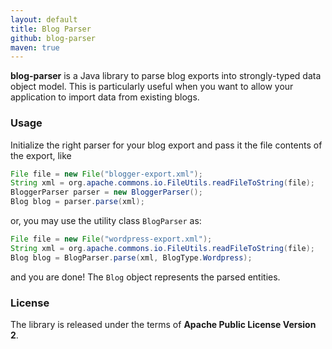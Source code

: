 ```yaml
---
layout: default
title: Blog Parser
github: blog-parser
maven: true
---
```


**blog-parser** is a Java library to parse blog exports into strongly-typed data object model. This 
is particularly useful when you want to allow your application to import data from existing blogs.

### Usage

Initialize the right parser for your blog export and pass it the file contents of the export, like

```java
File file = new File("blogger-export.xml");
String xml = org.apache.commons.io.FileUtils.readFileToString(file);
BloggerParser parser = new BloggerParser();
Blog blog = parser.parse(xml);
```

or, you may use the utility class `BlogParser` as:

```java
File file = new File("wordpress-export.xml");
String xml = org.apache.commons.io.FileUtils.readFileToString(file);
Blog blog = BlogParser.parse(xml, BlogType.Wordpress);
```

and you are done! The `Blog` object represents the parsed entities.

### License

The library is released under the terms of **Apache Public License Version 2**.
